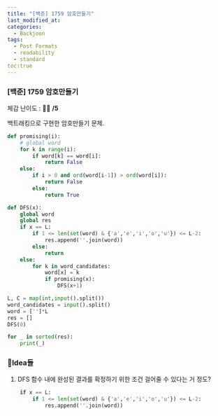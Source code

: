 ```yaml
---
title: "[백준] 1759 암호만들기"
last_modified_at: 
categories:
  - Backjoon
tags:
  - Post Formats
  - readability
  - standard
toc:true
---
```


### [백준] 1759 암호만들기
체감 난이도 : 🎈🎈 **/5**   

백트래킹으로 구현한 암호만들기 문제.   

```python
def promising(i):
    # global word
    for k in range(i):
        if word[k] == word[i]:
            return False
    else:
        if i > 0 and ord(word[i-1]) > ord(word[i]):
            return False
        else:
            return True

def DFS(x):
    global word
    global res
    if x == L:
        if 1 <= len(set(word) & {'a','e','i','o','u'}) <= L-2:        
            res.append(''.join(word))
        else:
            return 
    else:
        for k in word_candidates:
            word[x] = k
            if promising(x):
                DFS(x+1)

L, C = map(int,input().split())
word_candidates = input().split()
word = ['']*L
res = []
DFS(0)

for _ in sorted(res):
    print(_)
```

### 💭Idea들 
1. DFS 함수 내에 완성된 결과를 확정하기 위한 조건 걸어줄 수 있다는 거 정도?   
```python 
    if x == L:
        if 1 <= len(set(word) & {'a','e','i','o','u'}) <= L-2:        
            res.append(''.join(word))
```
